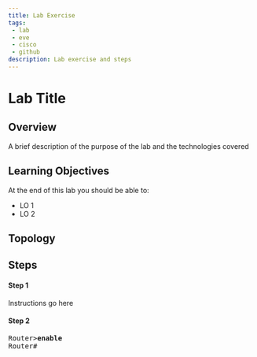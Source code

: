 ```yaml
---
title: Lab Exercise
tags: 
 - lab
 - eve
 - cisco
 - github
description: Lab exercise and steps
---
```


# Lab Title

## Overview
A brief description of the purpose of the lab and the technologies covered

## Learning Objectives
At the end of this lab you should be able to:
- LO 1
- LO 2

## Topology



## Steps
#### Step 1

Instructions go here

#### Step 2

<pre>
Router><b>enable</b>
Router#
</pre>
